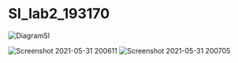 # SI_lab2_193170

![DiagramSI](https://user-images.githubusercontent.com/80169088/120228957-73246480-c24c-11eb-86f9-14c0d27ef153.png)


![Screenshot 2021-05-31 200611](https://user-images.githubusercontent.com/80169088/120228954-728bce00-c24c-11eb-8f13-d9a1509dfc3b.png)
![Screenshot 2021-05-31 200705](https://user-images.githubusercontent.com/80169088/120228956-73246480-c24c-11eb-836c-b88be953dbe4.png)

